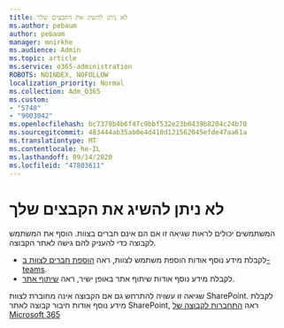 ```yaml
---
title: לא ניתן להשיג את הקבצים שלך
ms.author: pebaum
author: pebaum
manager: mnirkhe
ms.audience: Admin
ms.topic: article
ms.service: o365-administration
ROBOTS: NOINDEX, NOFOLLOW
localization_priority: Normal
ms.collection: Adm_O365
ms.custom:
- "5748"
- "9003042"
ms.openlocfilehash: bc7370b4b6f47c9bbf532e23b0439b8204c24b70
ms.sourcegitcommit: 483444ab35ab0e4d410d121562045efde47aa61a
ms.translationtype: MT
ms.contentlocale: he-IL
ms.lasthandoff: 09/14/2020
ms.locfileid: "47803611"
---
```

# <a name="we-cant-get-your-files"></a>לא ניתן להשיג את הקבצים שלך

המשתמשים יכולים לראות שגיאה זו אם הם אינם חברים בצוות. הוסף את המשתמש לקבוצה כדי להעניק להם גישה לאתר הקבוצה.

- לקבלת מידע נוסף אודות הוספת משתמש לצוות, ראה [הוספת חברים לצוות ב-teams](https://support.office.com/article/add-people-to-a-team-aff2249d-b456-4bc3-81e7-52327b6b38e9).
- לקבלת מידע נוסף אודות שיתוף אתר באופן ישיר, ראה [שיתוף אתר](https://support.office.com/article/Share-a-site-958771A8-D041-4EB8-B51C-AFEA2EAE3658).

שגיאה זו עשויה להתרחש גם אם הקבוצה אינה מחוברת לצוות SharePoint. לקבלת מידע נוסף אודות חיבור קבוצה לאתר SharePoint, ראה [התחברות לקבוצה של Microsoft 365](https://docs.microsoft.com/sharepoint/dev/transform/modernize-connect-to-office365-group)